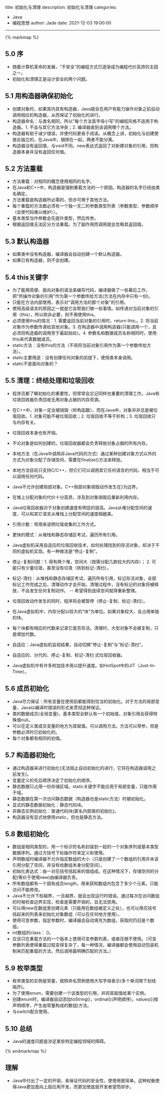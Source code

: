 title: 初始化与清理
description: 初始化与清理
categories: 
  - Java
  - 编程思想
author: Jade
date: 2021-12-03 19:00:00
---

{% markmap %}

## 5.0 序
- 随着计算机革命的发展，“不安全”的编程方式已逐渐成为编程代价高昂的主因之一。
- 初始化和清理正是设计安全的两个问题。

## 5.1 用构造器确保初始化
- 创建对象时，如果其内具有构造器，Java就会在用户有能力操作对象之前自动调用相应的构造器，从而保证了初始化的进行。
- 构造器命名：与类名相同，所以"每个方法首字母小写"的编程风格不适用于构造器。1. 不会与其它方法冲突；2. 编译器直到该调用哪个方法。
- 构造器有助于减少错误，并使代码更易于阅读。从概念上讲，初始化与创建使彼此独立的，在Java中，捆绑在一起，两者不能分离。
- 构造器没有返回值，与void不同。new表达式返回了对新建对象的引用，但构造器本身并没有返回任何值。

## 5.2 方法重载
- 方法重载：对相同的概念使用相同的名字。
- 在Java和C++中，构造器是强制重载方法的一个原因。构造器的名字已经由类名确定。
- 方法重载是构造器所必需的，但亦可用于其他方法。
- 每个重载的方法都必须有一个独一无二的参数类型列表（参数类型、参数顺序（会使代码难以维护））。
- 基本类型当作参数会先提升类型，然后传参。
- 根据返回值无法区分方法重载。为了副作用而调用就会忽略其返回值。

## 5.3 默认构造器
- 如果类中没有构造器，编译器会自动创建一个默认构造器。
- 如果已有构造器，则不会创建。

## 5.4 this关键字
- 为了能用简便、面向对象的语法来编写代码，编译器做了一些幕后工作，把"所操作对象的引用"作为第一个参数传给方法(方法在内存中只有一份)。
- 只能在方法内部使用，表示对"调用方法的那个对象"的引用。
- 使用高级语言的原因之一就是它会帮我们做一些事情。如传递对当前对象的引用（this），所以除非必要，则不用使用this。
- 必须使用this的情况：1. 需要返回当前对象的引用时，return this;。2. 将当前对象作为参数传递给其他对象。3. 在构造器中调用构造器(只能调用一个，且必须将构造器的调用至于最起始处)。4. 参数名和数据成员名称相同时，使用this来代表数据成员。
- static方法：没有this的方法（不用将当前对象引用作为第一个参数传给方法）。
- static主要用途：没有创建任何对象的前提下，使用类本身调用。
- static不是面向对象的？

## 5.5 清理：终结处理和垃圾回收
- 程序员都了解初始化的重要性，但常常会忘记同样也重要的清理工作。Java有垃圾回收器负责回收无用对象占据的内存资源。
- 在C++中，对象一定会被销毁（析构函数）。而在Java中，对象并非总是被垃圾回收。1. 对象可能不被垃圾回收；2. 垃圾回收不等于析构；3. 垃圾回收只与内存有关。
- 垃圾回收本身也有开销。
- 不论对象是如何创建的，垃圾回收器都会负责释放对象占据的所有内存。
- 本地方法（在Java中调用非Java代码的方式）通过某种创建对象方式以外的方式为对象分配了存储空间，需要在finalize()方法来释放。
- 本地方法目前只支持C/C++，但它们可以调用其它任何语言的代码，相当于可以调用任何代码。
- Java不允许创建局部对象。C++局部对象销毁动作发生在}为边界。

- 在堆上分配对象的代价十分高昂，涉及到对象销毁后重新利用内存。
- Java垃圾回收器对于对象创建速度有明显的提高。Java从堆分配空间的速度，可以和其它语言从堆栈上分配空间的速度相媲美。
- 引用计数：常用来说明垃圾收集的工作方式。
- 更快的模式：从堆栈和静态存储区考试，遍历所有引用。
- Java虚拟机采用自适应的垃圾回收技术，如何处理找到的存活对象，却决于不同的虚拟机实现。有一种做法是“停止-复制”。
- 停止-复制问题：1. 得有两个堆，空间大（按需分配几款较大的内存）； 2. 可能只有少量垃圾，甚至没有垃圾（转到标记-清扫）。
- 标记-清扫：从堆栈和静态存储区考试，遍历所有引用，标记存活对象，全部标记工作完成之后，清理动作才会开始，清理过程中，没有标记的对象将被释放，不会发生任何复制动作。 -- 希望得到连续空间就得重新整理。
- 垃圾回收动作发生的同时，程序将会被暂停（停止-复制、标记-清扫）。
- 在Java虚拟机中，内存分配以较大的“块”为单位。如果对象较大，会占用单独的块。
- 每个块都有相应的代数来记录它是否存活。清理时，大型对象不会被复制，只是增加代数。
- 自适应：Java虚拟机监视结果，自动切换“停止-复制”与“标记-清扫”。
- 自适应的、分代的、停止-复制、标记-清扫 式垃圾回收器。
- Java虚拟机中有许多附加技术用以提升速度。如HotSpot中的JIT（Just-In-Time）。

## 5.6 成员初始化
- Java尽力保证：所有变量在使用前都能得到恰当的初始化。对于方法的局部变量，Java以编译时错误的形式来贯彻这种保证。
- 类的数据成员(全局变量)，基本类型会默认有一个初始值，对象引用会获得特殊值null。
- 可以在定义类成员变量的地方为其赋值。可以调用方法。方法可以带参，但是参数必须时已初始化的。
- 每个对象都有相同的初值。

## 5.7 构造器初始化
- 通过构造器来进行初始化(无法阻止自动初始化的进行，它将在构造器调用之前发生)。
- 变量定义的先后顺序决定了初始化的顺序。
- 静态数据只占用一份存储区域。static关键字不能应用于局部变量，只能作用于域。
- 静态数据在第一次访问静态数据（构造器也是static方法）时被初始化。
- 显式的静态数据初始化：静态代码块。
- 非静态实例初始化：普通代码块(匿名内部类的初始化)。
- 构造器没有显式地使用static，但也是静态方法。

## 5.8 数组初始化
- 数组是相同类型的，用一个标识符名称封装到一起的一个对象序列或基本类型数据序列。通过方括号下标操作符来定义和使用。
- 声明数组时编译器不允许指定数组的大小（只是创建了一个数组的引用并未该引用分配了空间，并没有给数组本身分配空间）。
- 初始化表达式：由一对花括号括起来的值组成。在这种情况下，存储空间的分配(等价于使用new)由编译器负责。
- 所有数组都有一个固有成员length，用来获知数组内包含了多少个元素。只能访问不能修改。
- Java不允许下标越界，一旦越界，就会出现运行时错误。通过每次在访问数组的时候检查边界实现，检查是需要开销的，且无法禁用。
- 可以用new在数组里创建元素（只能用在数组被定义之处），也可以用花括号括起来的列表来初始化对象数组（可以在任何地方使用）。
- 使用可变参数，指定参数时，编译器会自动填充为数组，获取的仍旧是个数组。
- int数组的class： [I。
- 应该只在重载方法的一个版本上使用可变参数列表，或者压根不使用。（可变参数列表使得重载过程变得复杂了，每一种情况，编译器都会使用自动包装机制来匹配重载的方法，然后调用最明确匹配的方法。）

## 5.9 枚举类型
- 枚举类型的实例是常量，按照命名惯例使用大写字母表示(多个单词用下划线隔开)。
- 为了使用enum，需要创建一个该类型的引用，并将其赋值给某个实例。
- 创建enum时，编译器自动添加toString()，ordinal()(声明顺序)，values()(按声明顺序，产生由常量构成的数组)方法。
- 与switch配合使用。

## 5.10 总结
- Java的速度问题是涉足某些特定编程领域的障碍。

{% endmarkmap %}

## 理解
- Java中付出了一定的开销，来保证代码的安全性，使使用更简单。这种权衡使得Java更加面向上层应用开发，而更加使底层开发者望而却步。
